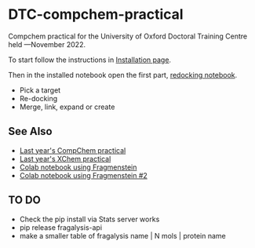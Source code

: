 # DTC-compchem-practical
Compchem practical for the University of Oxford Doctoral Training Centre held —November 2022.

To start follow the instructions in [Installation page](installation.md).

Then in the installed notebook open the first part, [redocking notebook](1-redocking.ipynb).



* Pick a target
* Re-docking
* Merge, link, expand or create

## See Also

* [Last year's CompChem practical](https://github.com/FBoyles/DTC_virtual_screening)
* [Last year's XChem practical](https://github.com/xchem/strucbio_practical)
* [Colab notebook using Fragmenstein](https://colab.research.google.com/github/matteoferla/Fragmenstein/blob/master/colab_fragmenstein.ipynb)
* [Colab notebook using Fragmenstein #2](https://colab.research.google.com/github/matteoferla/Fragmenstein/blob/master/colab_playground.ipynb)


## TO DO

* Check the pip install via Stats server works
* pip release fragalysis-api
* make a smaller table of fragalysis name | N mols | protein name

